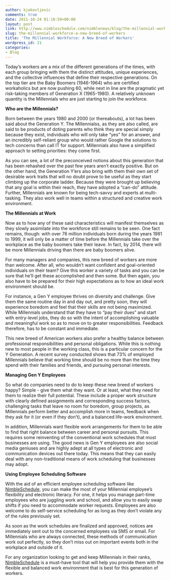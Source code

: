 ```yaml
---
author: kjakovljevic
comments: true
date: 2011-10-24 01:10:59+00:00
layout: post
link: http://www.nimbleschedule.com/nimblenews/blog/the-millennial-workforce-a-new-breed-of-workers/
slug: the-millennial-workforce-a-new-breed-of-workers
title: 'The Millennial Workforce: A New Breed of Workers'
wordpress_id: 21
categories:
- Blog
---
```


Today’s workers are a mix of the different generations of the times, with each group bringing with them the distinct attitudes, unique experiences, and the collective influences that define their respective generations. On the top tier are the Baby Boomers (1946-1964) who are certified workaholics but are now pushing 60, while next in line are the pragmatic yet risk-taking members of Generation X (1965-1980). A relatively unknown quantity is the Millennials who are just starting to join the workforce.

**Who are the Millennials?**

Born between the years 1980 and 2000 (or thereabouts), a lot has been said about the Generation Y. The Millennialss, as they are also called, are said to be products of doting parents who think they are special simply because they exist, individuals who will only take “yes” for an answer, and an incredibly self-reliant group who would rather Google the solutions to tech concerns than call IT for support. Millennials also have a simplified approach to setting priorities: they come first.

As you can see, a lot of the preconceived notions about this generation that has been rehashed over the past few years aren’t exactly positive. But on the other hand, the Generation Y’ers also bring with them their own set of desirable work traits that will no doubt prove to be useful as they start climbing up the corporate ladder. Because they were brought up believing that any goal is within their reach, they have adopted a “can-do” attitude. Further, Millennials are known for being tech-savvy and experts at multi-tasking. They also work well in teams within a structured and creative work environment.

**The Millennials at Work**

Now as to how any of these said characteristics will manifest themselves as they slowly assimilate into the workforce still remains to be seen. One fact remains, though: with over 76 million individuals born during the years 1981 to 1999, it will only be a matter of time before the Millennials take over the workplace as the baby boomers take their leave. In fact, by 2014, there will be more Millennials driving than there are baby boomers alive.

For many managers and companies, this new breed of workers are more than welcome. After all, who wouldn’t want confident and goal-oriented individuals on their team? Give this worker a variety of tasks and you can be sure that he’ll get these accomplished and then some. But then again, you also have to be prepared for their high expectations as to how an ideal work environment should be.

For instance, a Gen Y employee thrives on diversity and challenge. Give them the same routine day in and day out, and pretty soon, they will experience boredom and feel that their skills are not being maximized. While Millennials understand that they have to “pay their dues” and start with entry-level jobs, they do so with the intent of accomplishing valuable and meaningful work so as to move on to greater responsibilities. Feedback therefore, has to be constant and immediate.

This new breed of American workers also prefer a healthy balance between professional responsibilities and personal obligations. While this is nothing new to most people in the working class, this is a particular concern for the Y Generation. A recent survey conducted shows that 73% of employed Millennials believe that working time should be no more than the time they spend with their families and friends, and pursuing personal interests.

**Managing Gen Y Employees**

So what do companies need to do to keep these new breed of workers happy? Simple - give them what they want. Or at least, what they need for them to realize their full potential. These include a proper work structure with clearly defined assignments and corresponding success factors, challenging tasks that leave no room for boredom, group projects, as Millennials perform better and accomplish more in teams, feedback when they ask for it (or even if they don’t), and a balanced life-work environment.

In addition, Millennials want flexible work arrangements for them to be able to find that right balance between career and personal pursuits. This requires some reinventing of the conventional work schedules that most businesses are using. The good news is Gen Y employees are also social media geniuses and are highly adept at all types of electronic and communication devices out there today. This means that they can easily deal with any non-traditional means of work scheduling that businesses may adopt.

**Using Employee Scheduling Software**

With the aid of an efficient employee scheduling software like [NimbleSchedule](http://www.nimbleschedule.com/), you can make the most of your Millennial employee’s flexibility and electronic literacy. For one, it helps you manage part-time employees who are juggling work and school, and allow you to easily swap shifts if you need to accommodate worker requests. Employees are also welcome to do self-service scheduling for as long as they don’t violate any of the rules previously set.

As soon as the work schedules are finalized and approved, notices are immediately sent out to the concerned employees via SMS or email. For Millennials who are always connected, these methods of communication work out perfectly, so they don’t miss out on important events both in the workplace and outside of it.

For any organization looking to get and keep Millennials in their ranks, [NimbleSchedule](http://www.nimbleschedule.com/) is a must-have tool that will help you provide them with the flexible and balanced work environment that is best for this generation of workers.
